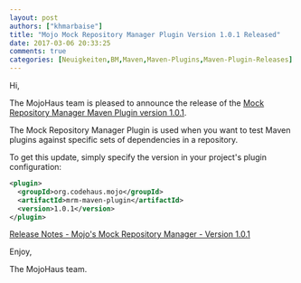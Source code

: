```yaml
---
layout: post
authors: ["khmarbaise"]
title: "Mojo Mock Repository Manager Plugin Version 1.0.1 Released"
date: 2017-03-06 20:33:25
comments: true
categories: [Neuigkeiten,BM,Maven,Maven-Plugins,Maven-Plugin-Releases]
---
```

Hi,

The MojoHaus team is pleased to announce the release of the 
[Mock Repository Manager Maven Plugin version 1.0.1](http://www.mojohaus.org/mrm/mrm-maven-plugin/).

The Mock Repository Manager Plugin is used when you want to test Maven
plugins against specific sets of dependencies in a repository.

To get this update, simply specify the version in your project's plugin
configuration:

``` xml
<plugin>
  <groupId>org.codehaus.mojo</groupId>
  <artifactId>mrm-maven-plugin</artifactId>
  <version>1.0.1</version>
</plugin>
```

[Release Notes - Mojo's Mock Repository Manager - Version 1.0.1](https://github.com/mojohaus/mrm/milestone/3?closed=1)

Enjoy,

The MojoHaus team.
